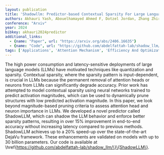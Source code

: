 ```yaml
---
layout: publication
title: 'Shadowllm: Predictor-based Contextual Sparsity For Large Language Models'
authors: Akhauri Yash, Abouelhamayed Ahmed F, Dotzel Jordan, Zhang Zhiru, Rush Alexander M, Huda Safeen, Abdelfattah Mohamed S
conference: "Arxiv"
year: 2024
bibkey: akhauri2024predictor
additional_links:
  - {name: "Paper", url: "https://arxiv.org/abs/2406.16635"}
  - {name: "Code", url: "https://github.com/abdelfattah-lab/shadow_llm/}{ShadowLLM"}
tags: ['Applications', 'Attention Mechanism', 'Efficiency And Optimization', 'Has Code', 'Model Architecture', 'Pruning', 'Quantization', 'Tools']
---
```

The high power consumption and latency-sensitive deployments of large
language models (LLMs) have motivated techniques like quantization and
sparsity. Contextual sparsity, where the sparsity pattern is input-dependent,
is crucial in LLMs because the permanent removal of attention heads or neurons
from LLMs can significantly degrade accuracy. Prior work has attempted to model
contextual sparsity using neural networks trained to predict activation
magnitudes, which can be used to dynamically prune structures with low
predicted activation magnitude. In this paper, we look beyond magnitude-based
pruning criteria to assess attention head and neuron importance in LLMs. We
developed a novel predictor called ShadowLLM, which can shadow the LLM behavior
and enforce better sparsity patterns, resulting in over 15% improvement in
end-to-end accuracy without increasing latency compared to previous methods.
ShadowLLM achieves up to a 20\% speed-up over the state-of-the-art DejaVu
framework. These enhancements are validated on models with up to 30 billion
parameters. Our code is available at
\href\{https://github.com/abdelfattah-lab/shadow_llm/\}\{ShadowLLM\}.
